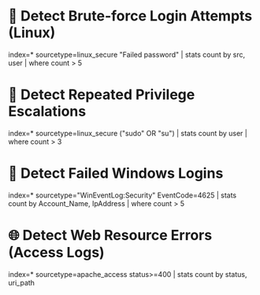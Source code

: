# 🔐 Detect Brute-force Login Attempts (Linux)
index=* sourcetype=linux_secure "Failed password"
| stats count by src, user
| where count > 5

# 🚨 Detect Repeated Privilege Escalations
index=* sourcetype=linux_secure ("sudo" OR "su")
| stats count by user
| where count > 3

# 🛑 Detect Failed Windows Logins
index=* sourcetype="WinEventLog:Security" EventCode=4625
| stats count by Account_Name, IpAddress
| where count > 5

# 🌐 Detect Web Resource Errors (Access Logs)
index=* sourcetype=apache_access status>=400
| stats count by status, uri_path
